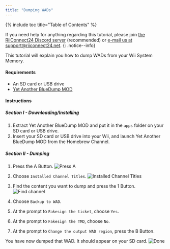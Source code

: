 ```yaml
---
title: "Dumping WADs"
---
```


{% include toc title="Table of Contents" %}

If you need help for anything regarding this tutorial, please join [the RiiConnect24 Discord server](https://discord.gg/b4Y7jfD) (recommended) or [e-mail us at support@riiconnect24.net](mailto:support@riiconnect24.net).
{: .notice--info}

This tutorial will explain you how to dump WADs from your Wii System Memory.

#### Requirements
* An SD card or USB drive
* [Yet Another BlueDump MOD](/assets/files/YABDM.zip)

#### Instructions
##### Section I - Downloading/Installing

1. Extract Yet Another BlueDump MOD and put it in the `apps` folder on your SD card or USB drive.
1. Insert your SD card or USB drive into your Wii, and launch Yet Another BlueDump MOD from the Homebrew Channel.

##### Section II - Dumping
1. Press the A Button.
![Press A](/images/DumpWADS/2.jpg)

2. Choose `Installed Channel Titles`.
![Installed Channel Titles](/images/DumpWADS/3.jpg)

3. Find the content you want to dump and press the 1 Button.
![Find channel](/images/DumpWADS/4.jpg)

4. Choose `Backup to WAD`.
5. At the prompt to `Fakesign the ticket`, choose `Yes`.
6. At the prompt to `Fakesign the TMD`, choose `No`.
7. At the prompt to `Change the output WAD region`, press the B Button.

You have now dumped that WAD. It should appear on your SD card.
![Done](/images/DumpWADS/6.jpg)
